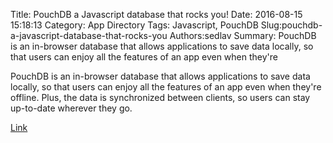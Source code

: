 Title: PouchDB a Javascript database that rocks you!
Date: 2016-08-15 15:18:13
Category: App Directory
Tags: Javascript, PouchDB
Slug:pouchdb-a-javascript-database-that-rocks-you
Authors:sedlav
Summary: PouchDB is an in-browser database that allows applications to save data locally, so that users can enjoy all the features of an app even when they're 

PouchDB is an in-browser database that allows applications to save data locally, so that users can enjoy all the features of an app even when they're offline. Plus, the data is synchronized between clients, so users can stay up-to-date wherever they go.

[Link](https://pouchdb.com/learn.html)
